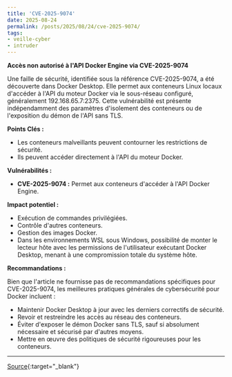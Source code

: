 ```yaml
---
title: 'CVE-2025-9074'
date: 2025-08-24
permalink: /posts/2025/08/24/cve-2025-9074/
tags:
- veille-cyber
- intruder
---
```

**Accès non autorisé à l'API Docker Engine via CVE-2025-9074**

Une faille de sécurité, identifiée sous la référence CVE-2025-9074, a été découverte dans Docker Desktop. Elle permet aux conteneurs Linux locaux d'accéder à l'API du moteur Docker via le sous-réseau configuré, généralement 192.168.65.7:2375. Cette vulnérabilité est présente indépendamment des paramètres d'isolement des conteneurs ou de l'exposition du démon de l'API sans TLS.

**Points Clés :**

*   Les conteneurs malveillants peuvent contourner les restrictions de sécurité.
*   Ils peuvent accéder directement à l'API du moteur Docker.

**Vulnérabilités :**

*   **CVE-2025-9074 :** Permet aux conteneurs d'accéder à l'API Docker Engine.

**Impact potentiel :**

*   Exécution de commandes privilégiées.
*   Contrôle d'autres conteneurs.
*   Gestion des images Docker.
*   Dans les environnements WSL sous Windows, possibilité de monter le lecteur hôte avec les permissions de l'utilisateur exécutant Docker Desktop, menant à une compromission totale du système hôte.

**Recommandations :**

Bien que l'article ne fournisse pas de recommandations spécifiques pour CVE-2025-9074, les meilleures pratiques générales de cybersécurité pour Docker incluent :

*   Maintenir Docker Desktop à jour avec les derniers correctifs de sécurité.
*   Revoir et restreindre les accès au réseau des conteneurs.
*   Éviter d'exposer le démon Docker sans TLS, sauf si absolument nécessaire et sécurisé par d'autres moyens.
*   Mettre en œuvre des politiques de sécurité rigoureuses pour les conteneurs.

---
[Source](https://cvemon.intruder.io/cves/CVE-2025-9074){:target="_blank"}
